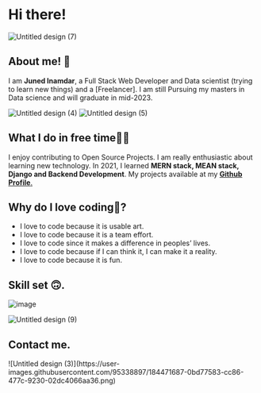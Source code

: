 
<h1> Hi there!</h1>

![Untitled design (7)](https://user-images.githubusercontent.com/95338897/184471158-56f61592-2fde-4490-ba61-2e272c35a7d1.png)



  
  <h2> About me! 👦</h2>
  I am <b>Juned Inamdar</b>, a Full Stack Web Developer and Data scientist (trying to learn new things) and a [Freelancer]. I am still Pursuing my masters in Data
  science and will graduate in mid-2023.
  

  
   ![Untitled design (4)](https://user-images.githubusercontent.com/95338897/184470779-e36b7fec-0492-4a3a-8dc5-e6a5a5e384af.png)
![Untitled design (5)](https://user-images.githubusercontent.com/95338897/184470894-e2d2e642-b22f-4f9b-851d-a0cf5137618b.png)

  <h2>What I do in free time👨‍💻</h2>
  I enjoy contributing to Open Source Projects. I am really enthusiastic about learning new technology. In 2021, I learned <b>MERN stack, MEAN stack, Django and Backend 
  Development</b>. My projects available at my <a href="https://github.com/junedSI"><b>Github Profile</b>.</a>

  <h2>Why do I love coding🤔?</h2> 
   <ul>
        <li>I love to code because it is usable art.</li>
        <li>I love to code because it is a team effort.</li>
        <li>I love to code since it makes a difference in peoples’ lives.</li>
        <li> I love to code because if I can think it, I can make it a reality.</li>
        <li>I love to code because it is fun.</li>
    </ul>
   
  <h2>Skill set 🙃.</h2>
  
  ![image](https://user-images.githubusercontent.com/95338897/175778560-5e52a57d-5f16-4d2d-8370-9595d9df27e0.png)
  
![Untitled design (9)](https://user-images.githubusercontent.com/95338897/184471680-fe175c2c-5aca-416e-85e4-62d773b0d34e.png)



<h2>Contact me.</h2>
![Untitled design (3)](https://user-images.githubusercontent.com/95338897/184471687-0bd77583-cc86-477c-9230-02dc4066aa36.png)

